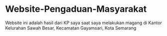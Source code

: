 # Website-Pengaduan-Masyarakat
Website ini adalah hasil dari KP saya saat saya melakukan magang di Kantor Kelurahan Sawah Besar, Kecamatan Gayamsari, Kota Semarang
